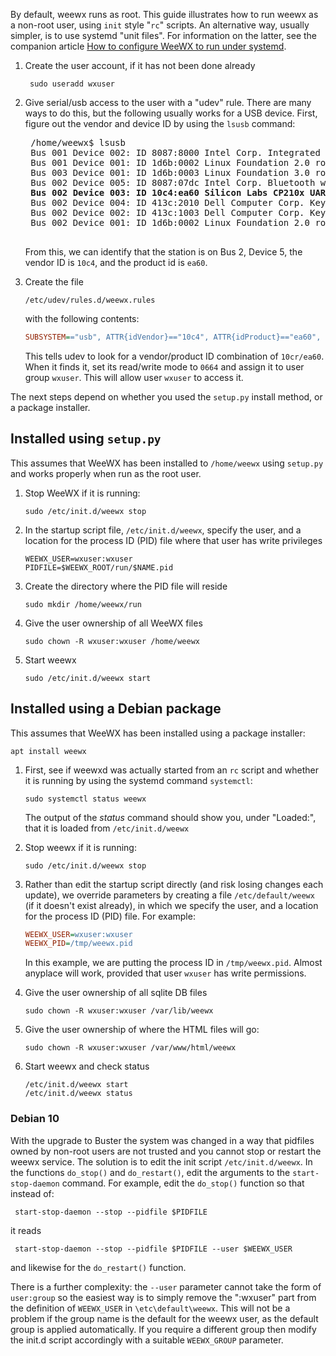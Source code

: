 By default, weewx runs as root.  This guide illustrates how to run weewx as a non-root user, using `init` style 
"`rc`" scripts. An alternative way, usually simpler, is to use systemd "unit files". For information
on the latter, see the companion article [How to configure WeeWX to run under systemd](systemd).


1. Create the user account, if it has not been done already
   ```shell
    sudo useradd wxuser
   ```

2. Give serial/usb access to the user with a "udev" rule. There are many ways to do this, but the following usually
works for a USB device. First, figure out the vendor and device ID by using the `lsusb` command:
    <pre>
    /home/weewx$ lsusb
    Bus 001 Device 002: ID 8087:8000 Intel Corp. Integrated Rate Matching Hub
    Bus 001 Device 001: ID 1d6b:0002 Linux Foundation 2.0 root hub
    Bus 003 Device 001: ID 1d6b:0003 Linux Foundation 3.0 root hub
    Bus 002 Device 005: ID 8087:07dc Intel Corp. Bluetooth wireless interface
    <b>Bus 002 Device 003: ID 10c4:ea60 Silicon Labs CP210x UART Bridge</b>
    Bus 002 Device 004: ID 413c:2010 Dell Computer Corp. Keyboard
    Bus 002 Device 002: ID 413c:1003 Dell Computer Corp. Keyboard Hub
    Bus 002 Device 001: ID 1d6b:0002 Linux Foundation 2.0 root hub
    </pre>

    From this, we can identify that the station is on Bus 2, Device 5, the vendor ID is `10c4`, and the product id is 
    `ea60`. 
 
4. Create the file

    ```
    /etc/udev/rules.d/weewx.rules
   ```

    with the following contents:

    ```ini    
    SUBSYSTEM=="usb", ATTR{idVendor}=="10c4", ATTR{idProduct}=="ea60", MODE="0664", GROUP="wxuser"
   ```

    This tells udev to look for a vendor/product ID combination of `10cr/ea60`. When it finds it, set its read/write
    mode to `0664` and assign it to user group `wxuser`. This will allow user `wxuser` to access it.

The next steps depend on whether you used the `setup.py` install method, or a package installer.

## Installed using `setup.py`

This assumes that WeeWX has been installed to `/home/weewx` using `setup.py` and works properly when run as the root user.

1.  Stop WeeWX if it is running:

        sudo /etc/init.d/weewx stop

2.  In the startup script file, `/etc/init.d/weewx`, specify the user, and a location for
the process ID (PID) file where that user has write privileges

        WEEWX_USER=wxuser:wxuser
        PIDFILE=$WEEWX_ROOT/run/$NAME.pid

3.  Create the directory where the PID file will reside

        sudo mkdir /home/weewx/run

4.  Give the user ownership of all WeeWX files

        sudo chown -R wxuser:wxuser /home/weewx
 
5.  Start weewx

        sudo /etc/init.d/weewx start

## Installed using a Debian package

This assumes that WeeWX has been installed using a package installer: 

    apt install weewx

1. First, see if weewxd was actually started from an `rc` script and whether it is running by using
the systemd command `systemctl`:

    ```shell
    sudo systemctl status weewx
    ```
    The output of the _status_ command should show you, under "Loaded:", that it is loaded from `/etc/init.d/weewx`
 
2. Stop weewx if it is running:

    ```shell
    sudo /etc/init.d/weewx stop 
    ```

3. Rather than edit the startup script directly (and risk losing changes each update), we override parameters by
   creating a file `/etc/default/weewx` (if it doesn't exist already), in which we specify the user, and a location for
   the process ID (PID) file. For example:
    ```ini
   WEEWX_USER=wxuser:wxuser
   WEEWX_PID=/tmp/weewx.pid
   ```
    In this example, we are putting the process ID in `/tmp/weewx.pid`. Almost anyplace will work, 
provided that user `wxuser` has write permissions.
 
4. Give the user ownership of all sqlite DB files
    ```shell
    sudo chown -R wxuser:wxuser /var/lib/weewx
    ```

5. Give the user ownership of where the HTML files will go:
    ```shell
    sudo chown -R wxuser:wxuser /var/www/html/weewx
    ```
 
7. Start weewx and check status
    ```shell
    /etc/init.d/weewx start
    /etc/init.d/weewx status
    ``` 

### Debian 10

With the upgrade to Buster the system was changed in a way that pidfiles owned by non-root users are not trusted and you
cannot stop or restart the weewx service.
The solution is to edit the init script `/etc/init.d/weewx`. In the functions `do_stop()` and `do_restart()`, edit the
arguments to the `start-stop-daemon` command. For example, edit the `do_stop()` function so that instead of:

     start-stop-daemon --stop --pidfile $PIDFILE

it reads

     start-stop-daemon --stop --pidfile $PIDFILE --user $WEEWX_USER

and likewise for the `do_restart()` function.

There is a further complexity: the `--user` parameter cannot take the form of `user:group` so the easiest way is to
simply remove the ":wxuser" part from the definition of `WEEWX_USER` in `\etc\default\weewx`.
This will not be a problem if the group name is the default for the weewx user, as the default group is applied
automatically. If you require a different group then modify the init.d script accordingly with a suitable `WEEWX_GROUP`
parameter.